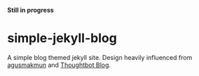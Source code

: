 **Still in progress**

# simple-jekyll-blog

A simple blog themed jekyll site. Design heavily influenced from [agusmakmun](https://github.com/agusmakmun) and [Thoughtbot Blog](https://thoughtbot.com/blog).
